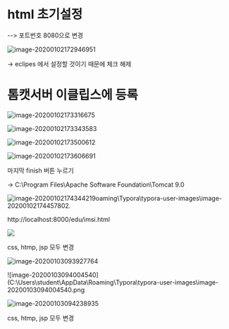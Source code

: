 

# html 초기설정



--> 포트번호 8080으로 변경

![image-20200102172946951](C:\Users\student\AppData\Roaming\Typora\typora-user-images\image-20200102172946951.png)

-> eclipes 에서 설정할 것이기 때문에 체크 해제



# 톰캣서버 이클립스에 등록

![image-20200102173316675](C:\Users\student\AppData\Roaming\Typora\typora-user-images\image-20200102173316675.png)

![image-20200102173343583](C:\Users\student\AppData\Roaming\Typora\typora-user-images\image-20200102173343583.png)

![image-20200102173500612](C:\Users\student\AppData\Roaming\Typora\typora-user-images\image-20200102173500612.png)



![image-20200102173606691](C:\Users\student\AppData\Roaming\Typora\typora-user-images\image-20200102173606691.png)

마지막 finish 버튼 누르기

-> C:\Program Files\Apache Software Foundation\Tomcat 9.0

![image-20200102174344219](C:\Users\student\AppData\Roaming\Typora\typora-user-images\image-20200102174344219.png)oaming\Typora\typora-user-images\image-20200102174457802.





http://localhost:8000/edu/imsi.html

![](C:\Users\student\AppData\Roaming\Typora\typora-user-images\image-20200102175731434.png)



css, htmp, jsp 모두 변경



![image-20200103093927764](C:\Users\student\AppData\Roaming\Typora\typora-user-images\image-20200103093927764.png)

![image-20200103094004540](C:\Users\student\AppData\Roaming\Typora\typora-user-images\image-20200103094004540.png

![image-20200103094238935](C:\Users\student\AppData\Roaming\Typora\typora-user-images\image-20200103094238935.png)

css, htmp, jsp 모두 변경

